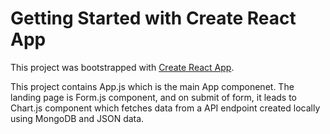# Getting Started with Create React App

This project was bootstrapped with [Create React App](https://github.com/facebook/create-react-app).

This project contains App.js which is the main App componenet. The landing page is Form.js component, and on submit of form, it leads to Chart.js component which fetches data from a API endpoint created locally using MongoDB and JSON data.
